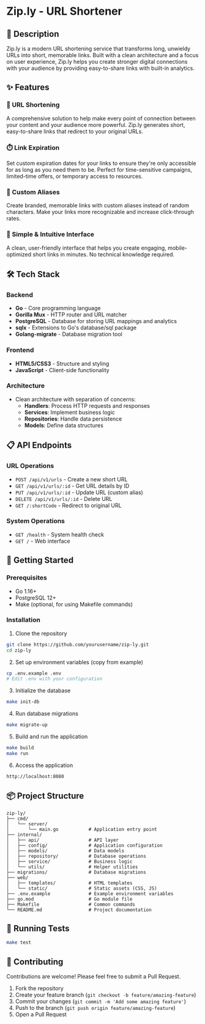 # Zip.ly - URL Shortener

## 📝 Description

Zip.ly is a modern URL shortening service that transforms long, unwieldy URLs into short, memorable links. Built with a clean architecture and a focus on user experience, Zip.ly helps you create stronger digital connections with your audience by providing easy-to-share links with built-in analytics.

## ✨ Features

### 🔗 URL Shortening
A comprehensive solution to help make every point of connection between your content and your audience more powerful. Zip.ly generates short, easy-to-share links that redirect to your original URLs.

### ⏱️ Link Expiration
Set custom expiration dates for your links to ensure they're only accessible for as long as you need them to be. Perfect for time-sensitive campaigns, limited-time offers, or temporary access to resources.

### 🎨 Custom Aliases
Create branded, memorable links with custom aliases instead of random characters. Make your links more recognizable and increase click-through rates.

### 🚀 Simple & Intuitive Interface
A clean, user-friendly interface that helps you create engaging, mobile-optimized short links in minutes. No technical knowledge required.

## 🛠️ Tech Stack

### Backend
- **Go** - Core programming language
- **Gorilla Mux** - HTTP router and URL matcher
- **PostgreSQL** - Database for storing URL mappings and analytics
- **sqlx** - Extensions to Go's database/sql package
- **Golang-migrate** - Database migration tool

### Frontend
- **HTML5/CSS3** - Structure and styling
- **JavaScript** - Client-side functionality

### Architecture
- Clean architecture with separation of concerns:
  - **Handlers**: Process HTTP requests and responses
  - **Services**: Implement business logic
  - **Repositories**: Handle data persistence
  - **Models**: Define data structures

## 📋 API Endpoints

### URL Operations
- `POST /api/v1/urls` - Create a new short URL
- `GET /api/v1/urls/:id` - Get URL details by ID
- `PUT /api/v1/urls/:id` - Update URL (custom alias)
- `DELETE /api/v1/urls/:id` - Delete URL
- `GET /:shortCode` - Redirect to original URL

### System Operations
- `GET /health` - System health check
- `GET /` - Web interface

## 🚀 Getting Started

### Prerequisites
- Go 1.16+
- PostgreSQL 12+
- Make (optional, for using Makefile commands)

### Installation

1. Clone the repository
```bash
git clone https://github.com/yourusername/zip-ly.git
cd zip-ly
```

2. Set up environment variables (copy from example)
```bash
cp .env.example .env
# Edit .env with your configuration
```

3. Initialize the database
```bash
make init-db
```

4. Run database migrations
```bash
make migrate-up
```

5. Build and run the application
```bash
make build
make run
```

6. Access the application
```
http://localhost:8080
```

## 📦 Project Structure

```
zip-ly/
├── cmd/
│   └── server/
│       └── main.go           # Application entry point
├── internal/
│   ├── api/                  # API layer
│   ├── config/               # Application configuration
│   ├── models/               # Data models
│   ├── repository/           # Database operations
│   ├── service/              # Business logic
│   └── utils/                # Helper utilities
├── migrations/               # Database migrations
├── web/
│   ├── templates/            # HTML templates
│   └── static/               # Static assets (CSS, JS)
├── .env.example              # Example environment variables
├── go.mod                    # Go module file
├── Makefile                  # Common commands
└── README.md                 # Project documentation
```

## 🧪 Running Tests

```bash
make test
```

## 🤝 Contributing

Contributions are welcome! Please feel free to submit a Pull Request.

1. Fork the repository
2. Create your feature branch (`git checkout -b feature/amazing-feature`)
3. Commit your changes (`git commit -m 'Add some amazing feature'`)
4. Push to the branch (`git push origin feature/amazing-feature`)
5. Open a Pull Request
